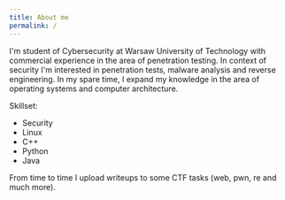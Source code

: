 ```yaml
---
title: About me
permalink: /
---
```


I'm student of Cybersecurity at Warsaw University of Technology with commercial experience in the area of penetration testing. In context of security I'm interested in penetration tests, malware analysis and reverse engineering. In my spare time, I expand my knowledge in the area of operating systems and computer architecture.

Skillset:
* Security  
* Linux
* C++
* Python
* Java

From time to time I upload writeups to some CTF tasks (web, pwn, re and much more).




